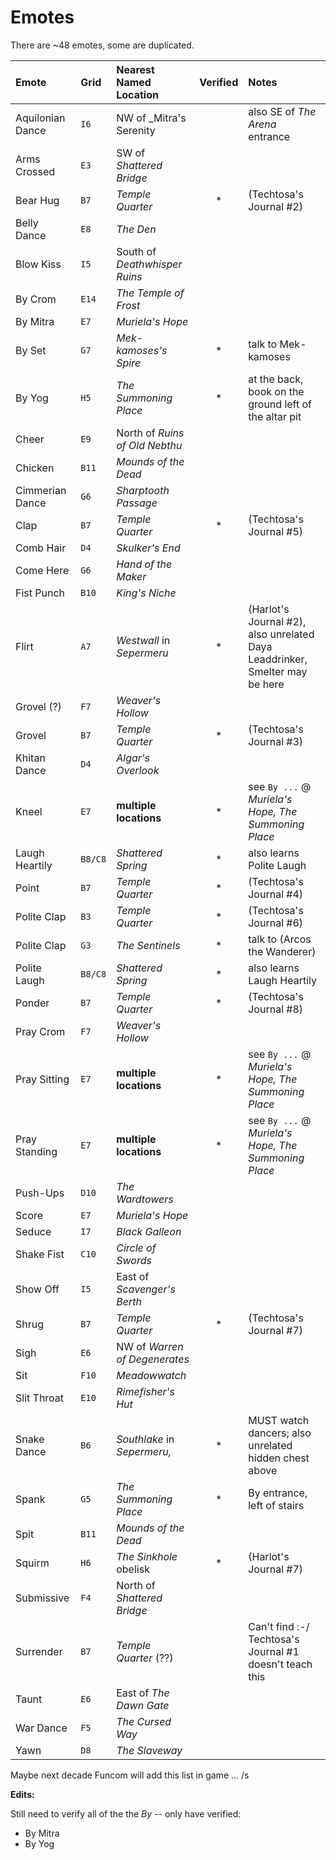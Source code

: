 # Emotes

There are ~48 emotes, some are duplicated.

| Emote          | Grid  | Nearest Named Location    | Verified| Notes |
|:---------------|:------|:--------------------------------|:-:|:------|
|Aquilonian Dance| `I6`  | NW of _Mitra's Serenity         | | also SE of _The Arena_ entrance |
| Arms Crossed   | `E3`  | SW of _Shattered Bridge_        | | |
| Bear Hug       | `B7`  | _Temple Quarter_                | * | (Techtosa's Journal #2) |
| Belly Dance    | `E8`  | _The Den_                       | | |
| Blow Kiss      | `I5`  | South of _Deathwhisper Ruins_   | | |
| By Crom        | `E14` | _The Temple of Frost_           | | |
| By Mitra       | `E7`  | _Muriela's Hope_                | | |
| By Set         | `G7`  | _Mek-kamoses's Spire_           | * | talk to Mek-kamoses |
| By Yog         | `H5`  | _The Summoning Place_           | * | at the back, book on the ground left of the altar pit |
| Cheer          | `E9`  | North of _Ruins of Old Nebthu_  | | |
| Chicken        | `B11` | _Mounds of the Dead_            | | |
| Cimmerian Dance|`G6` | _Sharptooth Passage_              | | |
| Clap           | `B7`  | _Temple Quarter_                | * | (Techtosa's Journal #5) |
| Comb Hair      | `D4`  | _Skulker's End_                 | | |
| Come Here      | `G6`  | _Hand of the Maker_             | | |
| Fist Punch     | `B10` | _King's Niche_                  | | |
| Flirt          | `A7`  | _Westwall_ in _Sepermeru_       | * | (Harlot's Journal #2), also unrelated Daya Leaddrinker, Smelter may be here |
| Grovel (?)     | `F7`  | _Weaver's Hollow_               | | |
| Grovel         | `B7`  | _Temple Quarter_                | * | (Techtosa's Journal #3) |
| Khitan Dance   | `D4`  | _Algar's Overlook_              | | |
| Kneel          | `E7`  | **multiple locations**          | * | see `By ...` @ _Muriela's Hope, The Summoning Place_ |
| Laugh Heartily |`B8/C8`| _Shattered Spring_              | * | also learns Polite Laugh     |
| Point          | `B7`  | _Temple Quarter_                | * | (Techtosa's Journal #4)      |
| Polite Clap    | `B3`  | _Temple Quarter_                | * | (Techtosa's Journal #6)      |
| Polite Clap    | `G3`  | _The Sentinels_                 | * | talk to (Arcos the Wanderer) |
| Polite Laugh   |`B8/C8`| _Shattered Spring_              | * | also learns Laugh Heartily   |
| Ponder         | `B7`  | _Temple Quarter_                | * | (Techtosa's Journal #8)      |
| Pray Crom      | `F7`  | _Weaver's Hollow_               | | |
| Pray Sitting   | `E7`  | **multiple locations**          | * | see `By ...` @ _Muriela's Hope, The Summoning Place_ |
| Pray Standing  | `E7`  | **multiple locations**          | * | see `By ...` @ _Muriela's Hope, The Summoning Place_ |
| Push-Ups       | `D10` | _The Wardtowers_                | | |
| Score          | `E7`  | _Muriela's Hope_                | | |
| Seduce         | `I7`  | _Black Galleon_                 | | |
| Shake Fist     | `C10` | _Circle of Swords_              | | |
| Show Off       | `I5`  | East of _Scavenger's Berth_     | | |
| Shrug          | `B7`  | _Temple Quarter_                | * | (Techtosa's Journal #7) |
| Sigh           | `E6`  | NW of _Warren of Degenerates_   | | |
| Sit            | `F10` | _Meadowwatch_                   | | |
| Slit Throat    | `E10` | _Rimefisher's Hut_              | | |
| Snake Dance    | `B6`  | _Southlake_ in _Sepermeru,_     | * | MUST watch dancers; also unrelated hidden chest above |
| Spank          | `G5`  | _The Summoning Place_           | * | By entrance, left of stairs |
| Spit           | `B11` | _Mounds of the Dead_            | | |
| Squirm         | `H6`  | _The Sinkhole_ obelisk          | * | (Harlot's Journal #7) |
| Submissive     | `F4`  | North of _Shattered Bridge_     | | |
| Surrender      | `B7`  | _Temple Quarter_ (??)           | | Can't find :-/ Techtosa's Journal #1 doesn't teach this |
| Taunt          | `E6`  | East of _The Dawn Gate_         | | |
| War Dance      | `F5`  | _The Cursed Way_                | | |
| Yawn           | `D8`  | _The Slaveway_                  | | |

Maybe next decade Funcom will add this list in game ... /s

**Edits:**

Still need to verify all of the the _By <religion>_ -- only have verified:

* By Mitra
* By Yog
